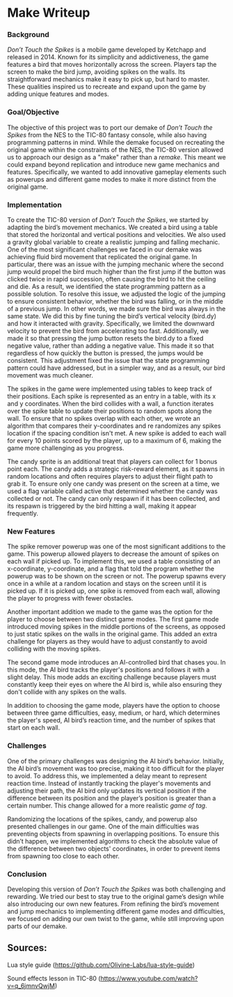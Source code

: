 # Make Writeup

### Background
*Don’t Touch the Spikes* is a mobile game developed by Ketchapp and released in 2014. Known for its simplicity and addictiveness, the game features a bird that moves horizontally across the screen. Players tap the screen to make the bird jump, avoiding spikes on the walls. Its straightforward mechanics make it easy to pick up, but hard to master. These qualities inspired us to recreate and expand upon the game by adding unique features and modes.

### Goal/Objective
The objective of this project was to port our demake of *Don’t Touch the Spikes* from the NES to the TIC-80 fantasy console, while also having programming patterns in mind. While the demake focused on recreating the original game within the constraints of the NES, the TIC-80 version allowed us to approach our design as a "make" rather than a *remake*. This meant we could expand beyond replication and introduce new game mechanics and features. Specifically, we wanted to add innovative gameplay elements such as powerups and different game modes to make it more distinct from the original game.

### Implementation
To create the TIC-80 version of *Don’t Touch the Spikes*, we started by adapting the bird’s movement mechanics. We created a bird using a table that stored the horizontal and vertical positions and velocities. We also used a gravity global variable to create a realistic jumping and falling mechanic. One of the most significant challenges we faced in our demake was achieving fluid bird movement that replicated the original game. In particular, there was an issue with the jumping mechanic where the second jump would propel the bird much higher than the first jump if the button was clicked twice in rapid succession, often causing the bird to hit the ceiling and die. As a result, we identified the state programming pattern as a possible solution. To resolve this issue, we adjusted the logic of the jumping to ensure consistent behavior, whether the bird was falling, or in the middle of a previous jump. In other words, we made sure the bird was always in the same state. We did this by fine tuning the bird’s vertical velocity (bird.dy) and how it interacted with gravity. Specifically, we limited the downward velocity to prevent the bird from accelerating too fast. Additionally, we made it so that pressing the jump button resets the bird.dy to a fixed negative value, rather than adding a negative value. This made it so that regardless of how quickly the button is pressed, the jumps would be consistent. This adjustment fixed the issue that the state programming pattern could have addressed, but in a simpler way, and as a result, our bird movement was much cleaner.

The spikes in the game were implemented using tables to keep track of their positions. Each spike is represented as an entry in a table, with its x and y coordinates. When the bird collides with a wall, a function iterates over the spike table to update their positions to random spots along the wall. To ensure that no spikes overlap with each other, we wrote an algorithm that compares their y-coordinates and re randomizes any spikes location if the spacing condition isn't met. A new spike is added to each wall for every 10 points scored by the player, up to a maximum of 6, making the game more challenging as you progress. 

The candy sprite is an additional treat that players can collect for 1 bonus point each. The candy adds a strategic risk-reward element, as it spawns in random locations and often requires players to adjust their flight path to grab it. To ensure only one candy was present on the screen at a time, we used a flag variable called active that determined whether the candy was collected or not. The candy can only respawn if it has been collected, and its respawn is triggered by the bird hitting a wall, making it appear frequently.

### New Features
The spike remover powerup was one of the most significant additions to the game. This powerup allowed players to decrease the amount of spikes on each wall if picked up. To implement this, we used a table consisting of an x-coordinate, y-coordinate, and a flag that told the program whether the powerup was to be shown on the screen or not. The powerup spawns every once in a while at a random location and stays on the screen until it is picked up. If it is picked up, one spike is removed from each wall, allowing the player to progress with fewer obstacles. 

Another important addition we made to the game was the option for the player to choose between two distinct game modes. The first game mode introduced moving spikes in the middle portions of the screens, as opposed to just static spikes on the walls in the original game. This added an extra challenge for players as they would have to adjust constantly to avoid colliding with the moving spikes. 

The second game mode introduces an AI-controlled bird that chases you. In this mode, the AI bird tracks the player's positions and follows it with a slight delay. This mode adds an exciting challenge because players must constantly keep their eyes on where the AI bird is, while also ensuring they don't collide with any spikes on the walls. 

In addition to choosing the game mode, players have the option to choose between three game difficulties, easy, medium, or hard, which determines the player's speed, AI bird’s reaction time, and the number of spikes that start on each wall.

### Challenges
One of the primary challenges was designing the AI bird’s behavior. Initially, the AI bird’s movement was too precise, making it too difficult for the player to avoid. To address this, we implemented a delay meant to represent reaction time. Instead of instantly tracking the player's movements and adjusting their path, the AI bird only updates its vertical position if the difference between its position and the player’s position is greater than a certain number. This change allowed for a more realistic *game of tag*.

Randomizing the locations of the spikes, candy, and powerup also presented challenges in our game. One of the main difficulties was preventing objects from spawning in overlapping positions. To ensure this didn’t happen, we implemented algorithms to check the absolute value of the difference between two objects' coordinates, in order to prevent items from spawning too close to each other.

### Conclusion 
Developing this version of *Don’t Touch the Spikes* was both challenging and rewarding. We tried our best to stay true to the original game’s design while also introducing our own new features. From refining the bird’s movement and jump mechanics to implementing different game modes and difficulties, we focused on adding our own twist to the game, while still improving upon parts of our demake.

## Sources:
Lua style guide
(https://github.com/Olivine-Labs/lua-style-guide)

Sound effects lesson in TIC-80
(https://www.youtube.com/watch?v=q_6jmnvQwjM)

